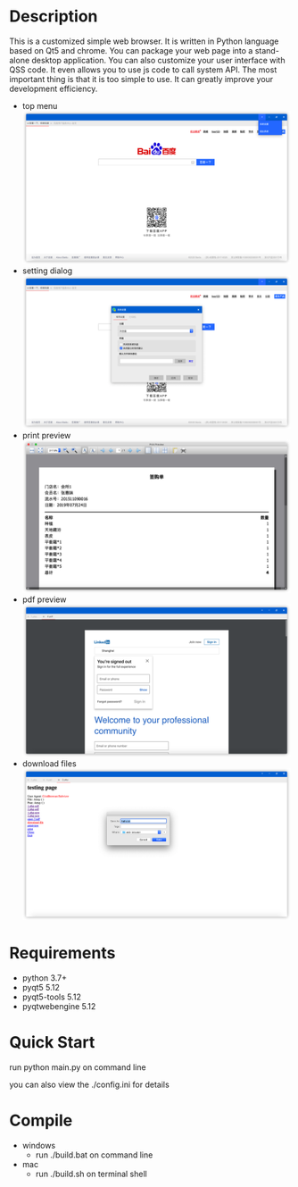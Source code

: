 # Description
This is a customized simple web browser. It is written in Python language based on Qt5 and chrome. You can package your web page into a stand-alone desktop application. You can also customize your user interface with QSS code. It even allows you to use js code to call system API. The most important thing is that it is too simple to use. It can greatly improve your development efficiency.

- top menu
![screenshot-1](https://github.com/pipibear/web-browser/blob/master/screenshot/screenshot-1.png)
- setting dialog
![screenshot-2](https://github.com/pipibear/web-browser/blob/master/screenshot/screenshot-2.png)
- print preview
![screenshot-3](https://github.com/pipibear/web-browser/blob/master/screenshot/screenshot-3.png)
- pdf preview
![screenshot-4](https://github.com/pipibear/web-browser/blob/master/screenshot/screenshot-4.png)
- download files
![screenshot-5](https://github.com/pipibear/web-browser/blob/master/screenshot/screenshot-5.png)

# Requirements
- python 3.7+
- pyqt5 5.12
- pyqt5-tools 5.12
- pyqtwebengine 5.12

# Quick Start
run python main.py on command line

you can also view the ./config.ini for details

# Compile
- windows
  - run ./build.bat on command line
- mac
  - run ./build.sh on terminal shell
  

